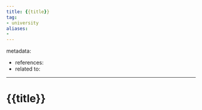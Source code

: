 ```yaml
---
title: {{title}}
tag:
- university
aliases:
- 
---
```


metadata:
- references:
- related to:

---

# {{title}}